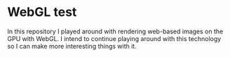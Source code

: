 # WebGL test

In this repository I played around with rendering web-based images on the GPU with WebGL. I intend to continue playing around with this technology so I can make more interesting things with it.
